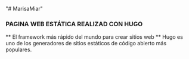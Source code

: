 "# MarisaMiar" 

### PAGINA WEB ESTÁTICA REALIZAD CON HUGO ###

** El framework más rápido del mundo para crear sitios web **
Hugo es uno de los generadores de sitios estáticos de código abierto más populares.
